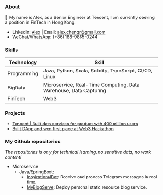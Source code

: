 ### About

👋 My name is Alex, as a Senior Engineer at Tencent, I am currently seeking a position in FinTech in Hong Kong.

- LinkedIn: [Alex](https://www.linkedin.com/in/alexchenqr/) | Email: alex.chenqr@gmail.com
- WeChat/WhatsApp: (+86) 188-9865-0244

### Skills

| Technology      | Skill |
| ----------- | ----------- |
| Programming      | Java, Python, Scala, Solidity, TypeScript, CI/CD, Linux|
| BigData   | Microservice, Real-Time Computing, Data Warehouse, Data Capturing|
| FinTech | Web3 |

### Projects

- [Tencent | Built data services for product with 400 million users](https://chenqirong.tech/p-data-platform.html)
- [Built DApp and won first place at Web3 Hackathon](https://chenqirong.tech/web3-hackathon.html)

### My Github repositories

*The repositories is only for technical learning, no sensitive data, no work content!*

- Microservice
    - Java/SpringBoot: 
        - [InspirationalBot](https://github.com/chen-qr/InspirationalBot): Receive and process Telegram messages in real time.
        - [MyBlogServe](https://github.com/chen-qr/MyBlogServe): Deploy personal static resource blog service.

